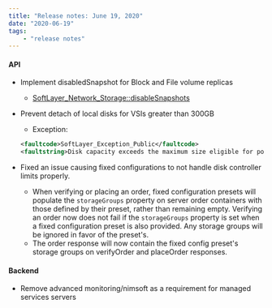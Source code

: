 ```yaml
---
title: "Release notes: June 19, 2020"
date: "2020-06-19"
tags:
    - "release notes"
---
```



#### API
- Implement disabledSnapshot for Block and File volume replicas
    + [SoftLayer_Network_Storage::disableSnapshots](/reference/services/SoftLayer_Network_Storage/disableSnapshots/)
- Prevent detach of local disks for VSIs greater than 300GB
    + Exception:

    ```xml
    <faultcode>SoftLayer_Exception_Public</faultcode>
    <faultstring>Disk capacity exceeds the maximum size eligible for portability on local storage and can not be detached.</faultstring>
    ```

- Fixed an issue causing fixed configurations to not handle disk controller limits properly.
    + When verifying or placing an order, fixed configuration presets will populate the `storageGroups` property on server order containers with those defined by their preset, rather than remaining empty. Verifying an order now does not fail if the `storageGroups` property is set when a fixed configuration preset is also provided. Any storage groups will be ignored in favor of the preset's.
    + The order response will now contain the fixed config preset's storage groups on verifyOrder and placeOrder responses.
    

#### Backend
- Remove advanced monitoring/nimsoft as a requirement for managed services servers
